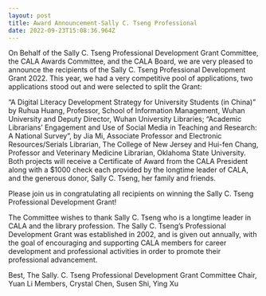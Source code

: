 ```yaml
---
layout: post
title: Award Announcement-Sally C. Tseng Professional
date: 2022-09-23T15:08:36.964Z
---
```

On Behalf of the Sally C. Tseng Professional Development Grant Committee, the CALA Awards Committee, and the CALA Board, we are very pleased to announce the recipients of the Sally C. Tseng Professional Development Grant 2022. This year, we had a very competitive pool of applications, two applications stood out and were selected to split the Grant:

“A Digital Literacy Development Strategy for University Students (in China)” by Ruhua Huang, Professor, School of Information Management, Wuhan University and Deputy Director, Wuhan University Libraries;
“Academic Librarians’ Engagement and Use of Social Media in Teaching and Research: A National Survey”, by Jia Mi, Associate Professor and Electronic Resources/Serials Librarian, The College of New Jersey and Hui-fen Chang, Professor and Veterinary Medicine Librarian, Oklahoma State University.
Both projects will receive a Certificate of Award from the CALA President along with a $1000 check each provided by the longtime leader of CALA, and the generous donor, Sally C. Tseng, her family and friends.

Please join us in congratulating all recipients on winning the Sally C. Tseng Professional Development Grant!

The Committee wishes to thank Sally C. Tseng who is a longtime leader in CALA and the library profession. The Sally C. Tseng’s Professional Development Grant was established in 2002, and is given out annually, with the goal of encouraging and supporting CALA members for career development and professional activities in order to promote their professional advancement.

Best,
The Sally. C. Tseng Professional Development Grant Committee
Chair,  Yuan Li
Members, Crystal Chen, Susen Shi, Ying Xu